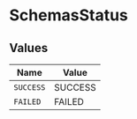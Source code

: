 # SchemasStatus


## Values

| Name      | Value     |
| --------- | --------- |
| `SUCCESS` | SUCCESS   |
| `FAILED`  | FAILED    |